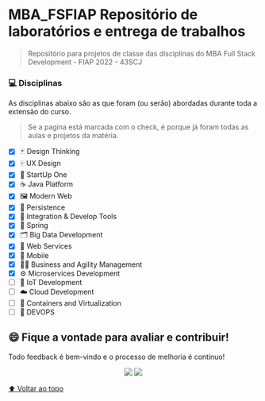 # MBA_FSFIAP Repositório de laboratórios e entrega de trabalhos

>Repositório para projetos de classe das disciplinas do MBA Full Stack Development - FIAP 2022 - 43SCJ

### 💻 Disciplinas
As disciplinas abaixo são as que foram (ou serão) abordadas durante toda a extensão do curso.
>Se a pagina está marcada com o check, é porque já foram todas as aulas e projetos da matéria.

- [x] :black_joker: Design Thinking
- [x] :mahjong: UX Design
- [x] :flower_playing_cards: StartUp One
- [x] :coffee: Java Platform
- [x] :framed_picture: Modern Web
- [x] :busts_in_silhouette: Persistence
- [x] :incoming_envelope: Integration & Develop Tools
- [x] :leaves: Spring
- [x] :card_index_dividers: Big Data Development
- [x] :soap: Web Services 
- [x] :iphone: Mobile
- [x] :man_office_worker: Business and Agility Management
- [x] :gear: Microservices Development
- [ ] :mechanical_arm: IoT Development
- [ ] :cloud: Cloud Development
- [ ] :whale: Containers and Virtualization
- [ ] :superhero: DEVOPS

## 😄 Fique a vontade para avaliar e contribuir!<br>

Todo feedback é bem-vindo e o processo de melhoria é continuo!

<p align="center"><a href="https://www.linkedin.com/in/caramujox/" alt="Linkedin">
<img src="https://img.shields.io/badge/-Linkedin-0e76a8?style=flat-square&logo=Linkedin&logoColor=white" /></a>
<a href="#" alt="Twitter">
<img src="https://img.shields.io/twitter/follow/camirujo?style=social" /></a>
</p>

[⬆ Voltar ao topo](#MBA_FSFIAP-Repositório-de-laboratórios-e-entrega-de-trabalhos)<br>
